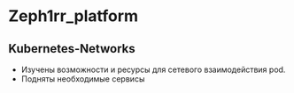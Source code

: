 # Zeph1rr_platform

## Kubernetes-Networks

- Изучены возможности и ресурсы для сетевого взаимодействия pod.
- Подняты необходимые сервисы
